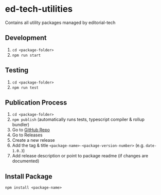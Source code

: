 # ed-tech-utilities

Contains all utility packages managed by editorial-tech

## Development

1. `cd <package-folder>`
2. `npm run start`

## Testing

1. `cd <package-folder>`
2. `npm run test`

## Publication Process

1. `cd <package-folder>`
2. `npm publish` (automatically runs tests, typescript compiler & rollup bundler)
3. Go to [GitHub Repo](https://github.com/nzzdev/ed-tech-utilities)
4. Go to Releases
5. Create a new release
6. Add the tag & title `<package-name>-<package-version-number>` (e.g. `date-1.0.3`)
7. Add release description or point to package readme (if changes are documented)

## Install Package

`npm install <package-name>`
